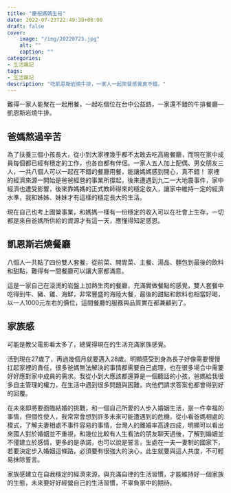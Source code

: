 ```yaml
---
title: "慶祝媽媽生日"
date: 2022-07-23T22:49:39+08:00
draft: false
cover:
    image: "/img/20220723.jpg"
    alt: ""
    caption: ""
categories: 
- 生活雜記
tags: 
- 生活雜記
description: "吃凱恩斯岩燒牛排，一家人一起聚餐感覺真不錯。"
---
```

難得一家人能聚在一起用餐，一起吃個位在台中公益路，一家還不錯的牛排餐廳—凱恩斯岩燒牛排。

爸媽熬過辛苦
---

為了扶養三個小孩長大，從小到大家裡幾乎都不太敢去吃高級餐廳，而現在家中成員每個都已經有穩定的工作，也各自都有伴侶。一家人五人加上配偶、男女朋友三人，一共八個人可以一起在不錯的餐廳用餐，能讓媽媽感到開心，真不錯！
家裡的經濟來源一開始是爸爸經營的事業所撐起，後來遭遇到九二一大地震事件，家中經濟也遭受影響，後來靠媽媽的正式教師得來的穩定收入，讓家中維持一定的經濟水準，我和姊姊、妹妹才有這樣的穩定長大的生活。

現在自己也考上國營事業，和媽媽一樣有一份穩定的收入可以在社會上生存，一切都是來自爸媽所供給的資源才有這一天，應懂得知足感恩。

凱恩斯岩燒餐廳
---

八個人一共點了四份雙人套餐，從前菜、開胃菜、主餐、湯品、麵包到最後的飲料和甜點，難得有一間餐廳可以讓大家都滿意。

這是一家自己在滾燙的岩盤上加熱生肉的餐廳，充滿實做餐點的感覺，雙人套餐中吃得到牛、豬、雞、海鮮，非常豐盛的海陸大餐，最後的甜點和飲料也相當好喝，以一人1000元左右的價位，這間餐廳的服務與品質實在都兼顧到了。

家族感
---

可能是教父電影看太多了，總覺得現在的生活充滿家族感覺。

活到現在27歲了，再過幾個月就要邁入28歲。明顯感受到身為長子好像需要慢慢扛起家裡的責任，很多爸媽無法解決的事情都需要自己處理，也在很多場合中需要好好應對家中成員的需求。我從小到大應該都還算是一個聽話的小孩，爸媽給我很多自主管理的權力，在生活中遇到很多問題與困難，向他們請求答案也都會得到好的回覆。

在未來即將要面臨結婚的挑戰，和一個自己所愛的人步入婚姻生活，是一件幸福的事情，但個性使人，我常常會想到許多未來可能遭遇到的危機，從小看爸媽相處的模式，了解夫妻相處不事件容易的事情，台灣人的離婚率高達四成，明顯可以看出來國人對於婚姻並不重視，和幾位比較有人生看法的朋友聊天過後，了解到婚姻並不僅建立於感情，更多的是承諾，也可以說是誓言，生處在一夫一妻制的國家下，若要決定步入婚姻這條路，必須要有很強大的決心，此生就要與這人共度，不可輕易抹除誓言。

家族感建立在自我穩定的經濟來源，與充滿自律的生活習慣，才能維持好一個家族的生態，未來要好好經營自己的生活習慣，不辜負家中的期待。
